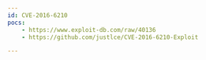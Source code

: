 ```yaml
---
id: CVE-2016-6210
pocs: 
    - https://www.exploit-db.com/raw/40136
    - https://github.com/justlce/CVE-2016-6210-Exploit

---
```

